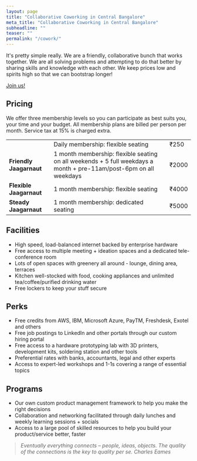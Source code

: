 ```yaml
---
layout: page
title: "Collaborative Coworking in Central Bangalore"
meta_title: "Collaborative Coworking in Central Bangalore"
subheadline: ""
teaser: ""
permalink: "/cowork/"
---
```


It's pretty simple really. We are a friendly, collaborative bunch that works together. We are all solving problems and attempting to do that better by sharing skills and knowledge with each other. We keep prices low and spirits high so that we can bootstrap longer!

<div class="small-12 text-center columns">
<a class="button large radius alert" href="/cowork/apply/">Join us!</a>
</div>

## Pricing

We offer three membership levels so you can participate as best suits you, your time and your budget. All membership plans are billed per person per month. Service tax at 15% is charged extra.


<table>
    <tr>
        <td><a href="https://www.instamojo.com/jaagastartup/driveby-jaagarnaut/" rel="im-checkout" data-behaviour="remote" data-style="no-style" data-text="Driveby Jaagarnaut"></a>
<script src="https://d2xwmjc4uy2hr5.cloudfront.net/im-embed/im-embed.min.js"></script></td>
        <td>Daily membership: flexible seating</td>
        <td>₹250</td>
    </tr> 
    <tr>
        <td><b>Friendly Jaagarnaut</b></td>
        <td>1 month membership: flexible seating on all weekends + 5 full weekdays a month + pre-11am/post-6pm on all weekdays</td>
        <td>₹2000</td>
    </tr>
    <tr>
        <td><b>Flexible Jaagarnaut</b></td>
        <td>1 month membership: flexible seating</td>
        <td>₹4000</td>
    </tr>
    <tr>
        <td><b>Steady Jaagarnaut</b></td>
        <td>1 month membership: dedicated seating</td>
        <td>₹5000</td>
    </tr>
</table>


## Facilities

- High speed, load-balanced internet backed by enterprise hardware
- Free access to multiple meeting + ideation spaces and a dedicated tele-conference room
- Lots of open spaces with greenery all around - lounge, dining area, terraces
- Kitchen well-stocked with food, cooking appliances and unlimited tea/coffee/purified drinking water
- Free lockers to keep your stuff secure

## Perks

- Free credits from AWS, IBM, Microsoft Azure, PayTM, Freshdesk, Exotel and others
- Free job postings to LinkedIn and other portals through our custom hiring portal
- Free access to a hardware prototyping lab with 3D printers, development kits, soldering station and other tools
- Preferential rates with banks, accountants, legal and other experts
- Access to expert-led workshops and 1-1s covering a range of essential topics

## Programs

- Our own custom product management framework to help you make the right decisions
- Collaboration and networking facilitated through daily lunches and weekly learning sessions + socials
- Access to a large pool of skilled resources to help you build your product/service better, faster



>_Eventually everything connects – people, ideas, objects. The quality of the connections is the key to quality per se._
<cite>Charles Eames</cite>
